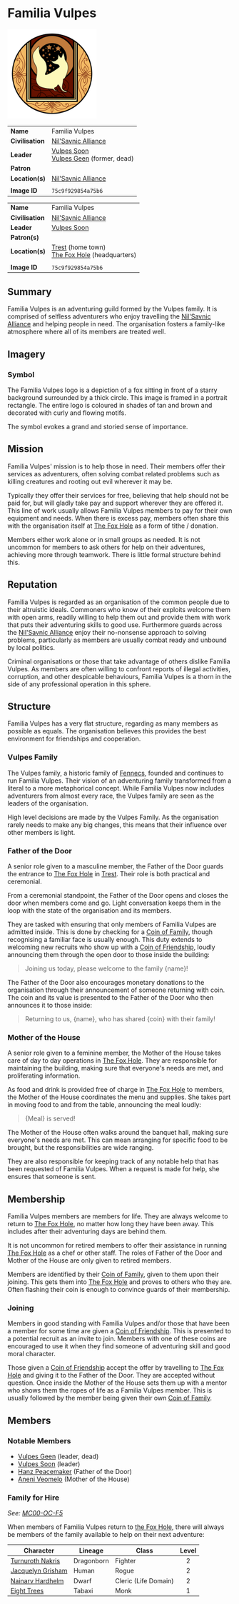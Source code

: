 # Familia Vulpes

<img src="https://raw.githubusercontent.com/jesskelsall/astarus-images/main/symbols/75c9f929854a75b6.png" height="200" />

|||
| --- | --- |
| **Name** | Familia Vulpes | organisation.2
| **Civilisation** | [Nil'Savnic Alliance](../civilisations/nilsavnic-alliance/nilsavnic-alliance.md) |
| **Leader** | [Vulpes Soon](../characters/vulpes-soon.md)<br>[Vulpes Geen](../characters/vulpes-geen.md) (former, dead) |
| **Patron** | |
| **Location(s)** | [Nil'Savnic Alliance](../civilisations/nilsavnic-alliance/nilsavnic-alliance.md) |
|||
| **Image ID** | `75c9f929854a75b6` |

|||
| --- | --- |
| **Name** | Familia Vulpes | organisation.4
| **Civilisation** | [Nil'Savnic Alliance](../civilisations/nilsavnic-alliance/nilsavnic-alliance.md) |
| **Leader** | [Vulpes Soon](../characters/vulpes-soon.md) |
| **Patron(s)** | |
| **Location(s)** | [Trest](../places/towns/trest.md) (home town)<br>[The Fox Hole](../places/buildings/the-fox-hole.md) (headquarters) |
|||
| **Image ID** | `75c9f929854a75b6` |

## Summary

Familia Vulpes is an adventuring guild formed by the Vulpes family. It is comprised of selfless adventurers who enjoy travelling the [Nil'Savnic Alliance](../civilisations/nilsavnic-alliance/nilsavnic-alliance.md) and helping people in need. The organisation fosters a family-like atmosphere where all of its members are treated well.

## Imagery

### Symbol

The Familia Vulpes logo is a depiction of a fox sitting in front of a starry background surrounded by a thick circle. This image is framed in a portrait rectangle. The entire logo is coloured in shades of tan and brown and decorated with curly and flowing motifs.

The symbol evokes a grand and storied sense of importance.

## Mission

Familia Vulpes' mission is to help those in need. Their members offer their services as adventurers, often solving combat related problems such as killing creatures and rooting out evil wherever it may be.

Typically they offer their services for free, believing that help should not be paid for, but will gladly take pay and support wherever they are offered it. This line of work usually allows Familia Vulpes members to pay for their own equipment and needs. When there is excess pay, members often share this with the organisation itself at [The Fox Hole](../places/buildings/the-fox-hole.md) as a form of tithe / donation.

Members either work alone or in small groups as needed. It is not uncommon for members to ask others for help on their adventures, achieving more through teamwork. There is little formal structure behind this.

## Reputation

Familia Vulpes is regarded as an organisation of the common people due to their altruistic ideals. Commoners who know of their exploits welcome them with open arms, readily willing to help them out and provide them with work that puts their adventuring skills to good use. Furthermore guards across the [Nil'Savnic Alliance](../civilisations/nilsavnic-alliance/nilsavnic-alliance.md) enjoy their no-nonsense approach to solving problems, particularly as members are usually combat ready and unbound by local politics.

Criminal organisations or those that take advantage of others dislike Familia Vulpes. As members are often willing to confront reports of illegal activities, corruption, and other despicable behaviours, Familia Vulpes is a thorn in the side of any professional operation in this sphere.

## Structure

Familia Vulpes has a very flat structure, regarding as many members as possible as equals. The organisation believes this provides the best environment for friendships and cooperation.

### Vulpes Family

The Vulpes family, a historic family of [Fennecs](../lineages/fennec.md), founded and continues to run Familia Vulpes. Their vision of an adventuring family transformed from a literal to a more metaphorical concept. While Familia Vulpes now includes adventurers from almost every race, the Vulpes family are seen as the leaders of the organisation.

High level decisions are made by the Vulpes Family. As the organisation rarely needs to make any big changes, this means that their influence over other members is light.

### Father of the Door

A senior role given to a masculine member, the Father of the Door guards the entrance to [The Fox Hole](../places/buildings/the-fox-hole.md) in [Trest](../places/towns/trest.md). Their role is both practical and ceremonial.

From a ceremonial standpoint, the Father of the Door opens and closes the door when members come and go. Light conversation keeps them in the loop with the state of the organisation and its members.

They are tasked with ensuring that only members of Familia Vulpes are admitted inside. This is done by checking for a [Coin of Family](../items/coins/coin-of-family.md), though recognising a familiar face is usually enough. This duty extends to welcoming new recruits who show up with a [Coin of Friendship](../items/coins/coin-of-friendship.md), loudly announcing them through the open door to those inside the building:

> Joining us today, please welcome to the family {name}!

The Father of the Door also encourages monetary donations to the organisation through their announcement of someone returning with coin. The coin and its value is presented to the Father of the Door who then announces it to those inside:

> Returning to us, {name}, who has shared {coin} with their family!

### Mother of the House

A senior role given to a feminine member, the Mother of the House takes care of day to day operations in [The Fox Hole](../places/buildings/the-fox-hole.md). They are responsible for maintaining the building, making sure that everyone's needs are met, and proliferating information.

As food and drink is provided free of charge in [The Fox Hole](../places/buildings/the-fox-hole.md) to members, the Mother of the House coordinates the menu and supplies. She takes part in moving food to and from the table, announcing the meal loudly:

> {Meal} is served!

The Mother of the House often walks around the banquet hall, making sure everyone's needs are met. This can mean arranging for specific food to be brought, but the responsibilities are wide ranging.

They are also responsible for keeping track of any notable help that has been requested of Familia Vulpes. When a request is made for help, she ensures that someone is sent.

## Membership

Familia Vulpes members are members for life. They are always welcome to return to [The Fox Hole](../places/buildings/the-fox-hole.md), no matter how long they have been away. This includes after their adventuring days are behind them.

It is not uncommon for retired members to offer their assistance in running [The Fox Hole](../places/buildings/the-fox-hole.md) as a chef or other staff. The roles of Father of the Door and Mother of the House are only given to retired members.

Members are identified by their [Coin of Family](../items/coins/coin-of-family.md), given to them upon their joining. This gets them into [The Fox Hole](../places/buildings/the-fox-hole.md) and proves to others who they are. Often flashing their coin is enough to convince guards of their membership.

### Joining

Members in good standing with Familia Vulpes and/or those that have been a member for some time are given a [Coin of Friendship](../items/coins/coin-of-friendship.md). This is presented to a potential recruit as an invite to join. Members with one of these coins are encouraged to use it when they find someone of adventuring skill and good moral character.

Those given a [Coin of Friendship](../items/coins/coin-of-friendship.md) accept the offer by travelling to [The Fox Hole](../places/buildings/the-fox-hole.md) and giving it to the Father of the Door. They are accepted without question. Once inside the Mother of the House sets them up with a mentor who shows them the ropes of life as a Familia Vulpes member. This is usually followed by the member being given their own [Coin of Family](../items/coins/coin-of-family.md).

## Members

### Notable Members

- [Vulpes Geen](../characters/vulpes-geen.md) (leader, dead)
- [Vulpes Soon](../characters/vulpes-soon.md) (leader)
- [Hanz Peacemaker](../characters/hanz-peacemaker.md) (Father of the Door)
- [Aneni Veomelo](../characters/aneni-veomelo.md) (Mother of the House)

### Family for Hire

*See: [MC00-OC-F5](../cards/MC00-OC-F5.md)*

When members of Familia Vulpes return to [the Fox Hole](../places/buildings/the-fox-hole.md), there will always be members of the family available to help on their next adventure:

| Character | Lineage | Class | Level |
| --- | --- | --- |:---:|
| [Turnuroth Nakris](../characters/turnuroth-nakris.md) | Dragonborn | Fighter | 2 |
| [Jacquelyn Grisham](../characters/jacquelyn-grisham.md) | Human | Rogue | 2 |
| [Nainarv Hardhelm](../characters/nainarv-hardhelm.md) | Dwarf | Cleric (Life Domain) | 2 |
| [Eight Trees](../characters/eight-trees.md) | Tabaxi | Monk | 1 |
